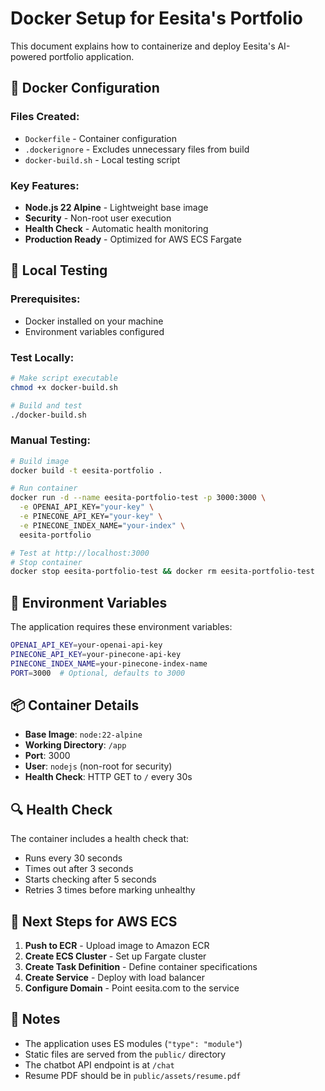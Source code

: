 # Docker Setup for Eesita's Portfolio

This document explains how to containerize and deploy Eesita's AI-powered portfolio application.

## 🐳 Docker Configuration

### Files Created:
- `Dockerfile` - Container configuration
- `.dockerignore` - Excludes unnecessary files from build
- `docker-build.sh` - Local testing script

### Key Features:
- **Node.js 22 Alpine** - Lightweight base image
- **Security** - Non-root user execution
- **Health Check** - Automatic health monitoring
- **Production Ready** - Optimized for AWS ECS Fargate

## 🚀 Local Testing

### Prerequisites:
- Docker installed on your machine
- Environment variables configured

### Test Locally:
```bash
# Make script executable
chmod +x docker-build.sh

# Build and test
./docker-build.sh
```

### Manual Testing:
```bash
# Build image
docker build -t eesita-portfolio .

# Run container
docker run -d --name eesita-portfolio-test -p 3000:3000 \
  -e OPENAI_API_KEY="your-key" \
  -e PINECONE_API_KEY="your-key" \
  -e PINECONE_INDEX_NAME="your-index" \
  eesita-portfolio

# Test at http://localhost:3000
# Stop container
docker stop eesita-portfolio-test && docker rm eesita-portfolio-test
```

## 🔧 Environment Variables

The application requires these environment variables:

```bash
OPENAI_API_KEY=your-openai-api-key
PINECONE_API_KEY=your-pinecone-api-key
PINECONE_INDEX_NAME=your-pinecone-index-name
PORT=3000  # Optional, defaults to 3000
```

## 📦 Container Details

- **Base Image**: `node:22-alpine`
- **Working Directory**: `/app`
- **Port**: 3000
- **User**: `nodejs` (non-root for security)
- **Health Check**: HTTP GET to `/` every 30s

## 🔍 Health Check

The container includes a health check that:
- Runs every 30 seconds
- Times out after 3 seconds
- Starts checking after 5 seconds
- Retries 3 times before marking unhealthy

## 🚀 Next Steps for AWS ECS

1. **Push to ECR** - Upload image to Amazon ECR
2. **Create ECS Cluster** - Set up Fargate cluster
3. **Create Task Definition** - Define container specifications
4. **Create Service** - Deploy with load balancer
5. **Configure Domain** - Point eesita.com to the service

## 📝 Notes

- The application uses ES modules (`"type": "module"`)
- Static files are served from the `public/` directory
- The chatbot API endpoint is at `/chat`
- Resume PDF should be in `public/assets/resume.pdf` 